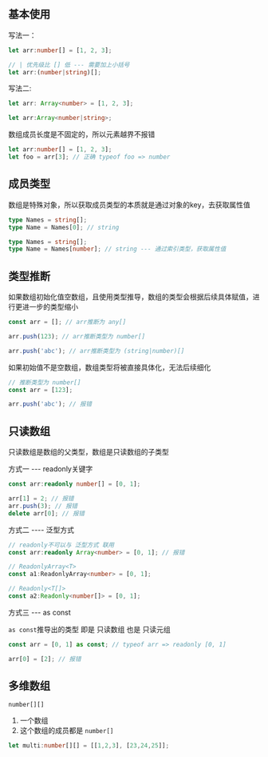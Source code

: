 ## 基本使用

写法一：

```ts
let arr:number[] = [1, 2, 3];

// | 优先级比 [] 低 --- 需要加上小括号
let arr:(number|string)[];
```



写法二:

```ts
let arr: Array<number> = [1, 2, 3];

let arr:Array<number|string>;
```



数组成员长度是不固定的，所以元素越界不报错

```ts
let arr:number[] = [1, 2, 3];
let foo = arr[3]; // 正确 typeof foo => number
```



## 成员类型

数组是特殊对象，所以获取成员类型的本质就是通过对象的key，去获取属性值

```ts
type Names = string[];
type Name = Names[0]; // string
```

```ts
type Names = string[];
type Name = Names[number]; // string --- 通过索引类型，获取属性值
```



## 类型推断

如果数组初始化值空数组，且使用类型推导，数组的类型会根据后续具体赋值，进行更进一步的类型缩小

```ts
const arr = []; // arr推断为 any[]

arr.push(123); // arr推断类型为 number[]

arr.push('abc'); // arr推断类型为 (string|number)[]
```

如果初始值不是空数组，数组类型将被直接具体化，无法后续细化

```ts
// 推断类型为 number[]
const arr = [123];

arr.push('abc'); // 报错
```



## 只读数组

只读数组是数组的父类型，数组是只读数组的子类型



方式一 ---  readonly关键字

```ts
const arr:readonly number[] = [0, 1];

arr[1] = 2; // 报错
arr.push(3); // 报错
delete arr[0]; // 报错
```



方式二 ---- 泛型方式

```ts
// readonly不可以与 泛型方式 联用
const arr:readonly Array<number> = [0, 1]; // 报错

// ReadonlyArray<T>
const a1:ReadonlyArray<number> = [0, 1];

// Readonly<T[]>
const a2:Readonly<number[]> = [0, 1];
```



方式三 --- as const

`as const`推导出的类型 即是 只读数组 也是 只读元组

```ts
const arr = [0, 1] as const; // typeof arr => readonly [0, 1]

arr[0] = [2]; // 报错 
```





## 多维数组

`number[][]` 

1. 一个数组
2. 这个数组的成员都是 `number[]`

```ts
let multi:number[][] = [[1,2,3], [23,24,25]];
```

